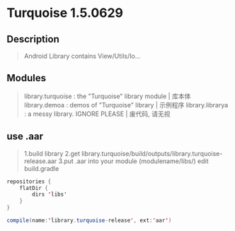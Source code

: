 # Turquoise 1.5.0629

## Description
> Android Library contains View/Utils/Io...

## Modules
> library.turquoise : the "Turquoise" library module  |  库本体
> library.demoa : demos of "Turquoise" library  |  示例程序
> library.librarya : a messy library. IGNORE PLEASE  |  废代码, 请无视

## use .aar
>1.build library
>2.get library.turquoise/build/outputs/library.turquoise-release.aar
>3.put .aar into your module (modulename/libs/)
>edit build.gradle

```java
repositories {
    flatDir {
        dirs 'libs'
    }
}
```

```java
compile(name:'library.turquoise-release', ext:'aar')
```
